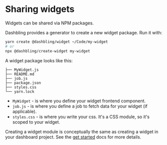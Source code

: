 # Sharing widgets

Widgets can be shared via NPM packages.

Dashbling provides a generator to create a new widget package. Run it with:

```sh
yarn create @dashbling/widget ~/Code/my-widget
# or
npx @dashbling/create-widget my-widget
```

A widget package looks like this:

```Sh
├── MyWidget.js
├── README.md
├── job.js
├── package.json
├── styles.css
└── yarn.lock
```

* `MyWidget` - is where you define your widget frontend component.
* `job.js` - is where you define a job to fetch data for your widget (if applicable).
* `styles.css` - is where you write your css. It's a CSS module, so it's scoped to your widget.

Creating a widget module is conceptually the same as creating a widget in your dashboard project. See the [get started](./getstarted.md) docs for more details.

